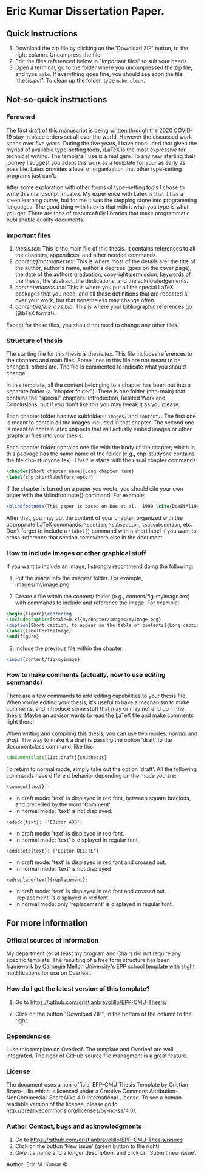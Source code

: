 # Eric Kumar Dissertation Paper.

## Quick Instructions

1. Download the zip file by clicking on the 'Download ZIP' button, to the right column. Uncompress the file.
1. Edit the files referenced below in "Important files" to suit your needs.
1. Open a terminal, go to the folder where you uncompressed the zip file, and type `make`. If everything goes fine, you should see soon the file 'thesis.pdf'. To clean up the folder, type `make clean`.

## Not-so-quick instructions

### Foreword

The first draft of this manuscript is being written through the 2020 COVID-19 stay in place orders set all over the world. However the discussed work spans over five years. During the five years, I have concluded that given the myriad of available type-setting tools, \LaTeX is the most expressive for technical writing. The template I use is a real gem. To any new starting their journey I suggest you adapt this work as a template for your as early as possible. Latex provides a level of organization that other type-setting programs just can't.


After some exploration with other forms of type-setting tools I chose to write this manuscript in Latex. My experience with Latex is that it has a steep learning curve, but for me it was the stepping stone into programming languages. The good thing with latex is that with it what you type is what you get. There are tons of resourcefully libraries that make programmatic publishable quality documents.

<!--Before going all in with Latex, I tried Markdown, Jupyter Notebooks, and of course Word. Markdown is cool for routine notes. Jupyter Notebook was not worth the effort. While Word was to con trained and is not conducive to programmatic writing.-->

<!--This is about my sixth document in Latex, first using this handy template from [@tamabravolillo](https://twitter.com/tamabravolillo).-->

<!--During 2013 I spent quite a while trying to understand the multiple requirements to put together my PhD thesis for Engineering and Public Policy (EPP) at Carnegie Mellon University (CMU).  Besides having many tables, lots of questions coming from surveys, graphics, statistical data, and a lot of code to put in, I also had to deal with a lot of editorial requirements (e.g., "*this is how* your cover page should look like").  Since there are no official templates for a phd thesis (which makes no sense to me since it's something we all PhD students have to go through), here's my attempt to save you the pain to do it.-->

<!--This template (actually, a set of files needed to give structure to the thesis) has a lof of filler texts, just to give you an example of how to structure your own thesis document. You can safely remove most of the texts.-->

<!--While there are surely many ways to do what I have done in this template, I strongly suggest that you create a set of rules for yourself and stick to them firmly (e.g., putting each chapter in a separate folder, naming all the images in a certain way, etc.) Writing your thesis can be very stressful, and many things can go wrong in stressful times (like deleting important files unrecoverably).-->

<!--The most important two pieces of advice that I can give for writing your thesis document are:-->

<!--1. **Back up everything twice out of your own computer**.-->
<!--1. **Be organized**.-->

### Important files

1. *thesis.tex*: This is the main file of this thesis. It contains references to all the chapters, appendices, and other needed commands.
1. *content/frontmatter.tex*: This is where most of the details are: the title of the author, author's name, author's degrees (goes on the cover page), the date of the authors graduation, copyright permission, keywords of the thesis, the abstract, the dedications, and the acknowledgements.
1. *content/macros.tex*: This is where you put all the special LaTeX packages that you need, and all those definitions that are repeated all over your work, but that nonetheless may change often.
1. *content/references.bib*: This is where your bibliographic references go (BibTeX format).

Except for these files, you should not need to change any other files.

### Structure of thesis

The starting file for this thesis is thesis.tex. This file includes references to the chapters and main files. Some lines in this file are not meant to be changed, others are.  The file is commented to indicate what you should change.

In this template, all the content belonging to a chapter has been put into a separate folder (a "chapter folder"). There is one folder (chp-main) that contains the "special" chapters: Introduction, Related Work and Conclusions, but if you don't like this you may tweak it as you please.

Each chapter folder has two subfolders: `images/` and `content/`. The first one is meant to contain all the images included in that chapter.  The second one is meant to contain latex snippets that will actually embed images or other graphical files into your thesis.

Each chapter folder contains one file with the body of the chapter; which in this package has the same name of the folder (e.g., chp-studyone contains the file chp-studyone.tex). This file starts with the usual chapter commands:

```tex
\chapter[Short chapter name]{Long chapter name}
\label{chp:shortlabelforchapter}
```

If the chapter is based on a paper you wrote, you should cite your own paper with the \blindfootnote{} command. For example:

```tex
\blindfootnote{This paper is based on Doe et al., 1999 \cite{DoeEtAl1999}.}
```

After that, you may put the content of your chapter, organized with the appropriate LaTeX commands: `\section`, `\subsection`, `\subsubsection`, etc. Don't forget to include a `\label{}` command with a short label if you want to cross-reference that section somewhere else in the document.

### How to include images or other graphical stuff

If you want to include an image, I strongly recommend doing the following:

1. Put the image into the images/ folder. For example, images/myimage.png

2. Create a file within the content/ folder (e.g., content/fig-myimage.tex) with commands to include and reference the image.  For example:
```tex
\begin{figure}\centering
\includegraphics[scale=0.8]{mychapter/images/myimage.png}
\caption[Short caption, to appear in the table of contents]{Long caption for the image, to appear beneath the image itself}
\label{LabelForTheImage}
\end{figure}
```

3. Include the previous file within the chapter:
```tex
\input{content/fig-myimage}
```

### How to make comments (actually, how to use editing commands)

There are a few commands to add editing capabilities to your thesis file. When you're editing your thesis, it's useful to have a mechanism to make comments, and introduce some stuff that may or may not end up in the thesis. Maybe an advisor wants to read the LaTeX file and make comments right there!

When writing and compiling this thesis, you can use two modes: *normal* and *draft*. The way to make it a draft is passing the option 'draft' to the documentclass command, like this:

```tex
\documentclass[11pt,draft]{cmuthesis}
```

To return to normal mode, simply take out the option 'draft'. All the following commands have different behavior depending on the mode you are:

`\comment{text}:`
- In draft mode: 'text' is displayed in red font, between square brackets, and preceded by the word 'Comment'.
- In normal mode: 'text' is not displayed.

`\edadd{text}: ('EDitor ADD')`
- In draft mode: 'text' is displayed in red font.
- In normal mode: 'text' is displayed in regular font.

`\eddelete{text}: ('EDitor DELETE')`
- In draft mode: 'text' is displayed in red font and crossed out.
- In normal mode: 'text' is not displayed

`\edreplace{text}{replacement}:`
- In draft mode: 'text' is displayed in red font and crossed out. 'replacement' is displayed in red font.
- In normal mode: only 'replacement' is displayed in regular font.


## For more information

### Official sources of information

My department (or at least my program and Chair) did not require any specific template. The resulting of a free form structure has been framework by Carnegie Mellon University's EPP school template with slight modifications for use on Overleaf.


### How do I get the latest version of this template?

1. Go to https://github.com/cristianbravolillo/EPP-CMU-Thesis/

2. Click on the button "Download ZIP", in the bottom of the column to the right.


### Dependencies

I use this template on Overleaf. The template and Overleaf are well integrated. The rigor of GitHub source file managment is a great feature.

### License

The document uses a non-official EPP-CMU Thesis Template by Cristian Bravo-Lillo which is licensed under a Creative Commons Attribution-NonCommercial-ShareAlike 4.0 International License. To see a human-readable version of the license, please go to http://creativecommons.org/licenses/by-nc-sa/4.0/.

### Author Contact, bugs and acknowledgments

<!--If you find a bug in the template (that is, something that is wrong based on the department or university guidelines), please leave me a note in GitHub:-->

1. Go to https://github.com/cristianbravolillo/EPP-CMU-Thesis/issues
1. Click on the button 'New issue' (green button to the right)
1. Give it a name and a longer description, and click on 'Submit new issue'.

<!--If you want to thank me, you may send me a tweet to [@tamabravolillo](https://twitter.com/tamabravolillo) or leave a message at [LinkedIn](https://www.linkedin.com/in/cristianbravolillo/).-->

Author: Eric M. Kumar &copy;
